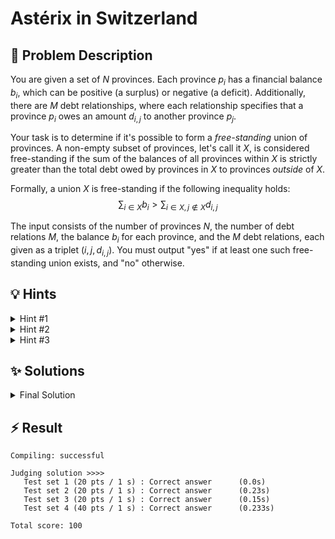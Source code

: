 # Astérix in Switzerland

## 📝 Problem Description

You are given a set of $N$ provinces. Each province $p_i$ has a financial balance $b_i$, which can be positive (a surplus) or negative (a deficit). Additionally, there are $M$ debt relationships, where each relationship specifies that a province $p_i$ owes an amount $d_{i,j}$ to another province $p_j$.

Your task is to determine if it's possible to form a *free-standing* union of provinces. A non-empty subset of provinces, let's call it $X$, is considered free-standing if the sum of the balances of all provinces within $X$ is strictly greater than the total debt owed by provinces in $X$ to provinces *outside* of $X$.

Formally, a union $X$ is free-standing if the following inequality holds:
$$ \sum_{i \in X} b_i > \sum_{i \in X, j \notin X} d_{i,j} $$

The input consists of the number of provinces $N$, the number of debt relations $M$, the balance $b_i$ for each province, and the $M$ debt relations, each given as a triplet $(i, j, d_{i,j})$. You must output "yes" if at least one such free-standing union exists, and "no" otherwise.

## 💡 Hints

<details>
<summary>Hint #1</summary>
The problem asks if *any* subset of provinces $X$ can form a free-standing union. This is equivalent to asking if the *best possible* union is free-standing. This suggests we need to find a way to partition the provinces into two sets: those in the union ($X$) and those outside of it. How can we define the "value" or "profit" of a given union $X$ to maximize it?
</details>

<details>
<summary>Hint #2</summary>
Let's reformulate the condition. We are looking for a non-empty set of provinces $X$ that maximizes the value $V(X) = \left( \sum_{i \in X} b_i \right) - \left( \sum_{i \in X, j \notin X} d_{i,j} \right)$. A free-standing union exists if and only if $\max_{X} V(X) > 0$.

This problem of partitioning a set of items to maximize a value, where the value depends on interactions between items in different partitions, can often be modeled as a minimum cut problem in a specially constructed flow network. Consider creating a network with a source $s$ and a sink $t$. How could you represent provinces, their balances, and their debts as components in this network?
</details>

<details>
<summary>Hint #3</summary>
Let's build a flow network. Create a source $s$, a sink $t$, and a vertex for each province $p_i$.
<ul>
    <li>For each province $p_i$ with a <b>positive balance</b> $b_i$, add a directed edge from the source $s$ to vertex $p_i$ with capacity $b_i$. These represent the assets of the potential union.</li>
    <li>For each province $p_i$ with a <b>negative balance</b> $b_i$, add a directed edge from vertex $p_i$ to the sink $t$ with capacity $-b_i$. These represent the liabilities.</li>
    <li>For each debt $d_{i,j}$ from province $p_i$ to $p_j$, add a directed edge from vertex $p_i$ to vertex $p_j$ with capacity $d_{i,j}$.</li>
</ul>
Now, consider an $s-t$ cut in this network. A cut partitions the vertices into two sets, $S$ (containing $s$) and $T$ (containing $t$). Let the set of provinces in our union $X$ correspond to the province-vertices in $S$. What does the capacity of this cut represent in terms of the original problem?
</details>

## ✨ Solutions

<details>
<summary>Final Solution</summary>

This problem can be elegantly solved by transforming it into a **minimum cut problem** on a flow network. By the max-flow min-cut theorem, the value of the minimum cut is equal to the value of the maximum flow, which is computationally feasible.

### From Free-Standing Union to Minimum Cut

First, let's rephrase the objective. We are searching for a non-empty set of provinces $X$ such that its total balance exceeds its external debts.
$$ \sum_{i \in X} b_i > \sum_{i \in X, j \notin X} d_{i,j} $$
This is equivalent to finding a set $X$ that maximizes the "profit" function $P(X) = \sum_{i \in X} b_i - \sum_{i \in X, j \notin X} d_{i,j}$ and checking if this maximum profit is greater than 0.

Maximizing a function of this form is a classic application for min-cut. The core idea is to construct a graph where any cut corresponds to a partition of provinces into a union $X$ and its complement, and the capacity of the cut is related to the profit $P(X)$.

### Graph Construction

We build a directed graph with a source vertex $s$, a sink vertex $t$, and one vertex for each of the $N$ provinces.

1.  **Source to Provinces (Assets):** For every province $p_i$ with a positive balance $b_i > 0$, we add an edge from the source $s$ to the vertex for $p_i$ with capacity $b_i$. These edges represent the total potential income/assets we can have. Let $B_{pos}$ be the sum of all positive balances.

2.  **Provinces to Sink (Liabilities):** For every province $p_i$ with a negative balance $b_i < 0$, we add an edge from the vertex for $p_i$ to the sink $t$ with capacity $-b_i$. These represent the inherent costs/deficits of including these provinces in our union.

3.  **Between Provinces (Debts):** For every debt relation where province $p_i$ owes $d_{i,j}$ to province $p_j$, we add an edge from the vertex for $p_i$ to the vertex for $p_j$ with capacity $d_{i,j}$.

### Interpreting the Cut

An $s-t$ cut partitions the graph's vertices into two sets: $S$ (containing the source $s$) and $T$ (containing the sink $t$). Let our potential union $X$ be the set of provinces whose corresponding vertices are in $S$. The remaining provinces are in the complement set $Y$, corresponding to vertices in $T$.

The capacity of the cut $C(S, T)$ is the sum of capacities of all edges going from a vertex in $S$ to a vertex in $T$. These edges are:
1.  **Source to Province in $T$**: Edges $(s, p_j)$ where $p_j \in Y$. This happens only for provinces with positive balances. Their contribution to the cut is $\sum_{p_j \in Y, b_j > 0} b_j$.
2.  **Province in $S$ to Sink**: Edges $(p_i, t)$ where $p_i \in X$. This happens only for provinces with negative balances. Their contribution is $\sum_{p_i \in X, b_i < 0} (-b_i)$.
3.  **Province in $S$ to Province in $T$**: Edges $(p_i, p_j)$ where $p_i \in X$ and $p_j \in Y$. Their contribution is $\sum_{i \in X, j \in Y} d_{i,j}$, which is precisely the external debt of union $X$.

So, the capacity of the cut is:
$$ C(S,T) = \left( \sum_{p_j \in Y, b_j > 0} b_j \right) + \left( \sum_{p_i \in X, b_i < 0} (-b_i) \right) + \left( \sum_{i \in X, j \in Y} d_{i,j} \right) $$

Let's rearrange this to relate it to our profit function. Let $B_{pos} = \sum_{b_k>0} b_k$.
Notice that $\sum_{p_j \in Y, b_j > 0} b_j = B_{pos} - \sum_{p_i \in X, b_i > 0} b_i$.
Substituting this in:
$$ C(S,T) = B_{pos} - \left( \sum_{p_i \in X, b_i > 0} b_i \right) + \left( \sum_{p_i \in X, b_i < 0} (-b_i) \right) + \left( \sum_{i \in X, j \in Y} d_{i,j} \right) $$
Recognizing that $\sum_{i \in X} b_i = \sum_{p_i \in X, b_i > 0} b_i + \sum_{p_i \in X, b_i < 0} b_i = \sum_{p_i \in X, b_i > 0} b_i - \sum_{p_i \in X, b_i < 0} (-b_i)$, we can write:
$$ C(S,T) = B_{pos} - \left( \sum_{i \in X} b_i - \sum_{i \in X, j \in Y} d_{i,j} \right) = B_{pos} - P(X) $$
Therefore, the capacity of a cut corresponding to partition $X$ is $B_{pos} - P(X)$. To maximize the profit $P(X)$, we need to *minimize* the cut capacity $C(S,T)$.

The minimum possible cut capacity corresponds to the maximum possible profit. Let this minimum cut be $C_{min}$.
$$ C_{min} = B_{pos} - P_{max} $$
A free-standing union exists if $P_{max} > 0$. This is equivalent to:
$$ B_{pos} - C_{min} > 0 \implies C_{min} < B_{pos} $$

By the max-flow min-cut theorem, the minimum cut value is equal to the maximum flow value. So, we can find the answer by calculating the max flow from $s$ to $t$ and checking if it's less than the total sum of all positive balances.

### Implementation

The C++ solution below uses the Boost Graph Library to implement this logic.
1.  Read the number of provinces $n$, debts $m$, and their respective values.
2.  Initialize `sum_positive_balances` to keep track of $B_{pos}$.
3.  Create a graph with $n+2$ vertices (n provinces + source + sink).
4.  Add edges according to the construction described above.
5.  Calculate the max flow from source to sink using `boost::push_relabel_max_flow`.
6.  If `flow < sum_positive_balances`, a free-standing union exists, so we print "yes". Otherwise, we print "no".

```cpp
#include <iostream>
#include <vector>
#include <tuple>

#include <boost/graph/adjacency_list.hpp>
#include <boost/graph/push_relabel_max_flow.hpp>

// Define the graph type using the Boost Graph Library.
// This setup is standard for max-flow problems.
typedef boost::adjacency_list_traits<boost::vecS, boost::vecS, boost::directedS> traits;
typedef boost::adjacency_list<boost::vecS, boost::vecS, boost::directedS, boost::no_property,
    boost::property<boost::edge_capacity_t, long,
        boost::property<boost::edge_residual_capacity_t, long,
            boost::property<boost::edge_reverse_t, traits::edge_descriptor>>>> graph;

typedef traits::vertex_descriptor vertex_desc;
typedef traits::edge_descriptor edge_desc;

// A helper class to simplify adding edges and their reverse edges for flow algorithms.
class edge_adder {
  graph &G;

 public:
  explicit edge_adder(graph &G) : G(G) {}

  void add_edge(int from, int to, long capacity) {
    auto c_map = boost::get(boost::edge_capacity, G);
    auto r_map = boost::get(boost::edge_reverse, G);
    const auto e = boost::add_edge(from, to, G).first;
    const auto rev_e = boost::add_edge(to, from, G).first;
    c_map[e] = capacity;
    c_map[rev_e] = 0; // Reverse edge has zero initial capacity
    r_map[e] = rev_e;
    r_map[rev_e] = e;
  }
};

void solve() {
  // ===== Read Input =====
  int n, m;
  std::cin >> n >> m;
  
  std::vector<long> balances(n);
  for(int i = 0; i < n; ++i) {
    std::cin >> balances[i];
  }
  
  std::vector<std::tuple<int, int, int>> debts;
  debts.reserve(m);
  for(int i = 0; i < m; ++i) {
    int u, v, d;
    std::cin >> u >> v >> d;
    debts.emplace_back(u, v, d);
  }
  
  // ===== Solve using Min-Cut / Max-Flow =====
  // Create a graph with n vertices for provinces, plus a source and a sink.
  graph G(n + 2);
  edge_adder adder(G);
  const vertex_desc v_source = n;
  const vertex_desc v_sink = n + 1;
  
  long sum_positive_balances = 0;
  
  // Connect source and sink to province vertices based on balances.
  for(int i = 0; i < n; ++i) {
    if(balances[i] > 0) {
      // Asset: connect source to province with capacity = balance
      adder.add_edge(v_source, i, balances[i]);
      sum_positive_balances += balances[i];
    } else {
      // Liability: connect province to sink with capacity = -balance
      adder.add_edge(i, v_sink, -balances[i]);
    }
  }
  
  // Add edges between provinces for debt relations.
  for(const auto &debt : debts) {
    int u = std::get<0>(debt);
    int v = std::get<1>(debt);
    int d = std::get<2>(debt);
    // Debt from u to v: connect u to v with capacity = debt amount
    adder.add_edge(u, v, d);
  }
  
  // Calculate max flow from source to sink.
  long flow = boost::push_relabel_max_flow(G, v_source, v_sink);
  
  // ===== Output =====
  // A free-standing union exists if max_flow < total_positive_balances
  if(flow < sum_positive_balances) {
    std::cout << "yes" << std::endl;
  } else {
    std::cout << "no" << std::endl;
  }
}

int main() {
  std::ios_base::sync_with_stdio(false);
  std::cin.tie(NULL);
  
  int n_tests;
  std::cin >> n_tests;
  while(n_tests--) {
    solve();
  }
  return 0;
}
```
</details>

## ⚡ Result

```plaintext
Compiling: successful

Judging solution >>>>
   Test set 1 (20 pts / 1 s) : Correct answer      (0.0s)
   Test set 2 (20 pts / 1 s) : Correct answer      (0.23s)
   Test set 3 (20 pts / 1 s) : Correct answer      (0.15s)
   Test set 4 (40 pts / 1 s) : Correct answer      (0.233s)

Total score: 100
```